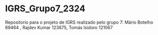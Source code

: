 # IGRS_Grupo7_2324
Repositorio para o projeto de IGRS realizado pelo grupo 7: Mário Botelho 69464 , Rajdev Kumar 123875, Tomás Isidoro 121067
